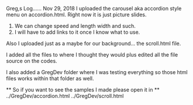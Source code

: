 Greg,s Log......
Nov 29, 2018
I uploaded the carousel aka accordion style menu on accordion.html. Right now it is just picture slides.
   1. We can change speed and length width and such. 
   2. I will have to add links to it once I know what to use. 

Also I uploaded just as a maybe for our background... the scroll.html file. 

I added all the files to where I thought they would plus edited all the file source on the codes. 

I also added a GregDev folder where I was testing everything so those html files works within that folder as well. 

** So if you want to see the samples I made please open it in **
../GregDev/accordion.html 
../GregDev/scroll.html